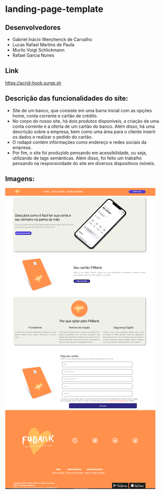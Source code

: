 # landing-page-template

## Desenvolvedores

- Gabriel Inácio Wenchenck de Carvalho
- Lucas Rafael Martins de Paula
- Murilo Voigt Schlickmann
- Rafael Garcia Nunes

## Link

https://acrid-hook.surge.sh

## Descrição das funcionalidades do site:

- Site de um banco, que consiste em uma barra inicial com as opções home, conta corrente e cartão de crédito.
- No corpo do nosso site, há dois produtos disponíveis, a criação de uma conta corrente e a oferta de um cartão do banco. Além disso, há uma descrição sobre a empresa, bem como uma área para o cliente inserir os dados e realizar o pedido do cartão.
- O rodapé contém informações como endereço e redes sociais da empresa.
- Por fim, o site foi produzido pensando em acessibilidade, ou seja, utilizando de tags semânticas. Além disso, foi feito um trabalho pensando na responsividade do site em diversos dispositivos móveis.

## Imagens:

![Imagens](./img/projeto.png)
